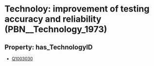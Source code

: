 # Technoloy: __improvement of testing accuracy and reliability__ (PBN__Technology_1973)

## Property: has_TechnologyID

* [Q1003030](Q1003030)

